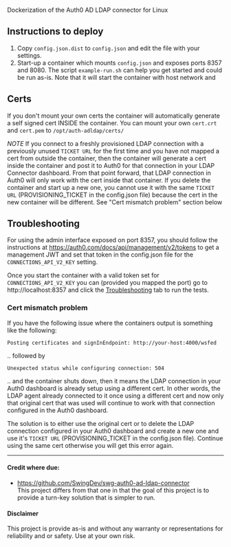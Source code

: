 Dockerization of the Auth0 AD LDAP connector for Linux

## Instructions to deploy

 1. Copy `config.json.dist` to `config.json` and edit the file with your settings.
 1. Start-up a container which mounts `config.json` and exposes ports 8357 and 8080. The script `example-run.sh` can help you get started and could be run as-is. Note that it will start the container with host network and 
 
## Certs

If you don't mount your own certs the container will automatically generate a self signed cert INSIDE the container. You can mount your own `cert.crt` and `cert.pem` to `/opt/auth-adldap/certs/`

*NOTE* If you connect to a freshly provisioned LDAP connection with a previously unused `TICKET URL` for the first time and you have not mapped a cert from outside the container, then the container will generate a cert inside the container and post it to Auth0 for that connection in your LDAP Connector dashboard. From that point forward, that LDAP connection in Auth0 will only work with the cert inside that container. If you delete the container and start up a new one, you cannot use it with the same `TICKET URL` (PROVISIONING_TICKET in the config.json file) because the cert in the new container will be different. See "Cert mismatch problem" section below

## Troubleshooting

For using the admin interface exposed on port 8357, you should follow the instructions at https://auth0.com/docs/api/management/v2/tokens to get a management JWT and set that token in the config.json file for the `CONNECTIONS_API_V2_KEY` setting.

Once you start the container with a valid token set for `CONNECTIONS_API_V2_KEY` you can (provided you mapped the port) go to http://localhost:8357 and click the [Troubleshooting](https://auth0.com/docs/connector/modify#troubleshooting) tab to run the tests.

### Cert mismatch problem
If you have the following issue where the containers output is something like the following:

	Posting certificates and signInEndpoint: http://your-host:4000/wsfed

.. followed by

	Unexpected status while configuring connection: 504
	
.. and the container shuts down, then it means the LDAP connection in your Auth0 dashboard is already setup using a different cert. In other words, the LDAP agent already connected to it once using a different cert and now only that original cert that was used will continue to work with that connection configured in the Auth0 dashboard.

The solution is to either use the original cert or to delete the LDAP connection configured in your Auth0 dashboard and create a new one and use it's `TICKET URL` (PROVISIONING_TICKET in the config.json file). Continue using the same cert otherwise you will get this error again.

<hr>

#### Credit where due:

 - https://github.com/SwingDev/swg-auth0-ad-ldap-connector  
   This project differs from that one in that the goal of this project is to provide a turn-key solution that is simpler to run.

#### Disclaimer

This project is provide as-is and without any warranty or representations for reliability and or safety. Use at your own risk.
